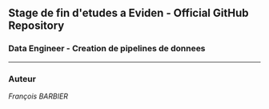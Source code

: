## Stage de fin d'etudes a Eviden - Official GitHub Repository

### Data Engineer - Creation de pipelines de donnees

-----

### Auteur
*François BARBIER*